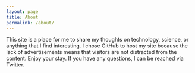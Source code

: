 ```yaml
---
layout: page
title: About
permalink: /about/
---
```


This site is a place for me to share my thoughts on technology, science, or anything that I find interesting. I chose GitHub to host my site because the lack
of advertisements means that visitors are not distracted from the content. Enjoy your stay. If you have any questions, I can be reached via Twitter.
